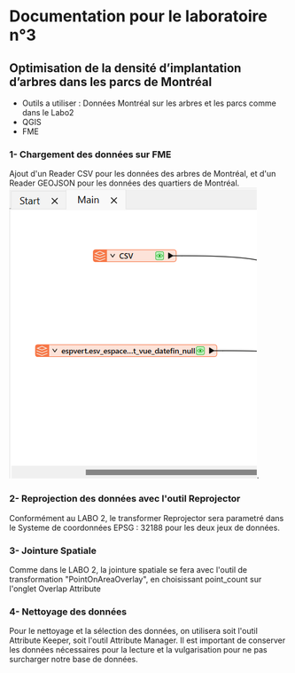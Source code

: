 # Documentation pour le laboratoire n°3
## Optimisation de la densité d’implantation d’arbres dans les parcs de Montréal

- Outils a utiliser : Données Montréal sur les arbres et les parcs comme dans le Labo2
- QGIS
- FME

### 1- Chargement des données sur FME
Ajout d'un Reader CSV pour les données des arbres de Montréal, et d'un Reader GEOJSON pour les données des quartiers de Montréal.
![Image Alt](https://github.com/Lorry139/geo7630h25/blob/4272f66ac276690b546f22e97bc56911647fdd06/Laboratoire%203/Capture%20d%E2%80%99%C3%A9cran%202025-02-11%20171545.png).

### 2- Reprojection des données avec l'outil Reprojector
Conformément au LABO 2, le transformer Reprojector sera parametré dans le Systeme de coordonnées EPSG : 32188 pour les deux jeux de données.


### 3- Jointure Spatiale
Comme dans le LABO 2, la jointure spatiale se fera avec l'outil de transformation "PointOnAreaOverlay", en choisissant point_count sur l'onglet Overlap Attribute


### 4- Nettoyage des données
Pour le nettoyage et la sélection des données, on utilisera soit l'outil Attribute Keeper, soit l'outil Attribute Manager. Il est important de conserver les données nécessaires pour la lecture et la vulgarisation pour ne pas surcharger notre base de données.
